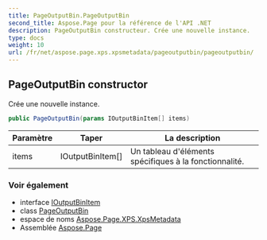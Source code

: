 ```yaml
---
title: PageOutputBin.PageOutputBin
second_title: Aspose.Page pour la référence de l'API .NET
description: PageOutputBin constructeur. Crée une nouvelle instance.
type: docs
weight: 10
url: /fr/net/aspose.page.xps.xpsmetadata/pageoutputbin/pageoutputbin/
---
```

## PageOutputBin constructor

Crée une nouvelle instance.

```csharp
public PageOutputBin(params IOutputBinItem[] items)
```

| Paramètre | Taper | La description |
| --- | --- | --- |
| items | IOutputBinItem[] | Un tableau d'éléments spécifiques à la fonctionnalité. |

### Voir également

* interface [IOutputBinItem](../../outputbin.ioutputbinitem/)
* class [PageOutputBin](../)
* espace de noms [Aspose.Page.XPS.XpsMetadata](../../pageoutputbin/)
* Assemblée [Aspose.Page](../../../)



